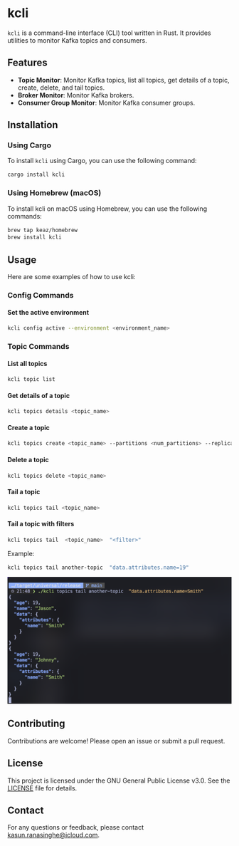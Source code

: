 # kcli

`kcli` is a command-line interface (CLI) tool written in Rust. It provides utilities to monitor Kafka topics and consumers.

## Features

- **Topic Monitor**: Monitor Kafka topics, list all topics, get details of a topic, create, delete, and tail topics.
- **Broker Monitor**: Monitor Kafka brokers.
- **Consumer Group Monitor**: Monitor Kafka consumer groups.

## Installation

### Using Cargo

To install `kcli` using Cargo, you can use the following command:

```sh
cargo install kcli
```

### Using Homebrew (macOS)
To install kcli on macOS using Homebrew, you can use the following commands:

```sh
brew tap keaz/homebrew
brew install kcli
```

## Usage
Here are some examples of how to use kcli:

### Config Commands
#### Set the active environment
```sh
kcli config active --environment <environment_name>
```

### Topic Commands
#### List all topics
```sh
kcli topic list
```

#### Get details of a topic
```sh
kcli topics details <topic_name>
```

#### Create a topic
```sh
kcli topics create <topic_name> --partitions <num_partitions> --replication-factor <replication_factor>
```

#### Delete a topic
```sh
kcli topics delete <topic_name>
```

#### Tail a topic
```sh
kcli topics tail <topic_name>
```

#### Tail a topic with filters
```sh
kcli topics tail  <topic_name>  "<filter>"
```

Example:
```sh
kcli topics tail another-topic  "data.attributes.name=19"
```
![Tail topic with filter](tail_topic.png)

## Contributing
Contributions are welcome! Please open an issue or submit a pull request.

## License
This project is licensed under the GNU General Public License v3.0. See the [LICENSE](LICENSE) file for details.

## Contact
For any questions or feedback, please contact kasun.ranasinghe@icloud.com.

